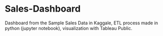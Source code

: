 # Sales-Dashboard
Dashboard from the Sample Sales Data in Kaggale, ETL process made in python (jupyter notebook), visualization with Tableau Public.
